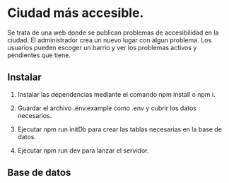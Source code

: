 # Ciudad más accesible.

Se trata de una web donde se publican problemas de accesibilidad en la ciudad.
El administrador crea un nuevo lugar con algun problema. Los usuarios pueden escoger un barrio y ver los problemas activos y pendientes que tiene. 

## Instalar

1. Instalar las dependencias mediante el comando npm install o npm i.


2. Guardar el archivo .env.example como .env y cubrir los datos necesarios.


3. Ejecutar npm run initDb para crear las tablas necesarias en la base de datos.


4. Ejecutar npm run dev para lanzar el servidor.

## Base de datos





